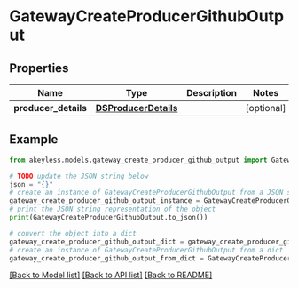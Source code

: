 # GatewayCreateProducerGithubOutput


## Properties

Name | Type | Description | Notes
------------ | ------------- | ------------- | -------------
**producer_details** | [**DSProducerDetails**](DSProducerDetails.md) |  | [optional] 

## Example

```python
from akeyless.models.gateway_create_producer_github_output import GatewayCreateProducerGithubOutput

# TODO update the JSON string below
json = "{}"
# create an instance of GatewayCreateProducerGithubOutput from a JSON string
gateway_create_producer_github_output_instance = GatewayCreateProducerGithubOutput.from_json(json)
# print the JSON string representation of the object
print(GatewayCreateProducerGithubOutput.to_json())

# convert the object into a dict
gateway_create_producer_github_output_dict = gateway_create_producer_github_output_instance.to_dict()
# create an instance of GatewayCreateProducerGithubOutput from a dict
gateway_create_producer_github_output_from_dict = GatewayCreateProducerGithubOutput.from_dict(gateway_create_producer_github_output_dict)
```
[[Back to Model list]](../README.md#documentation-for-models) [[Back to API list]](../README.md#documentation-for-api-endpoints) [[Back to README]](../README.md)



